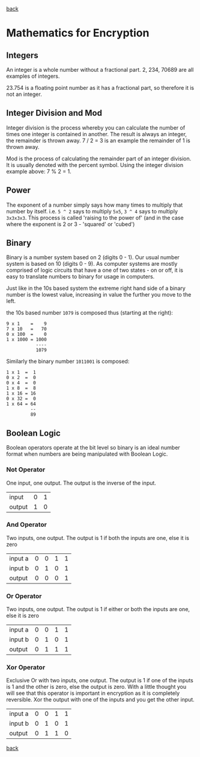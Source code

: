 [back](index.md)

# Mathematics for Encryption

## Integers

An integer is a whole number without a fractional part. 2, 234, 70689 are all
examples of integers.

23.754 is a floating point number as it has a fractional part, so therefore it
is not an integer.

## Integer Division and Mod

Integer division is the process whereby you can calculate the number of times
one integer is contained in another.  The result is always an integer, the
remainder is thrown away. 7 / 2 = 3 is an example the remainder of 1 is thrown
away.

Mod is the process of calculating the remainder part of an integer division. It
is usually denoted with the percent symbol.  Using the integer division example
above: 7 % 2 = 1.

## Power

The exponent of a number simply says how many times to multiply that number by
itself.  i.e. `5 ^ 2` says to multiply `5x5`, `3 ^ 4` says to multiply
`3x3x3x3`.  This process is called 'raising to the power of' (and in the case
where the exponent is 2 or 3 - 'squared' or 'cubed')

## Binary

Binary is a number system based on 2 (digits 0 - 1).  Our usual number system is based on 10
(digits 0 - 9).  As computer systems are mostly comprised of logic circuits that
have a one of two states - on or off, it is easy to translate numbers to binary
for usage in computers.

Just like in the 10s based system the extreme right hand side of a binary number
is the lowest value, increasing in value the further you move to the left.

the 10s based number `1079` is composed thus (starting at the right):
```
9 x 1    =    9
7 x 10   =   70
0 x 100  =    0
1 x 1000 = 1000
           ----
           1079
```

Similarly the binary number `1011001` is composed:
```
1 x 1  =  1
0 x 2  =  0
0 x 4  =  0
1 x 8  =  8
1 x 16 = 16
0 x 32 =  0
1 x 64 = 64
         --
         89
```
## Boolean Logic

Boolean operators operate at the bit level so binary is an ideal number format when numbers are being manipulated with Boolean
Logic.

### Not Operator

One input, one output.  The output is the inverse of the input.

|        |   |   |
|--------|--:|--:|
| input  | 0 | 1 |
| output | 1 | 0 |


### And Operator

Two inputs, one output. The output is 1 if both the inputs are one, else it is zero

|         |   |   |   |   |
|---------|--:|--:|---|---|
| input a | 0 | 0 | 1 | 1 |
| input b | 0 | 1 | 0 | 1 |
| output  | 0 | 0 | 0 | 1 |

### Or Operator

Two inputs, one output. The output is 1 if either or both the inputs are one, else it is zero

|         |   |   |   |   |
|---------|--:|--:|---|---|
| input a | 0 | 0 | 1 | 1 |
| input b | 0 | 1 | 0 | 1 |
| output  | 0 | 1 | 1 | 1 |

### Xor Operator

Exclusive Or with two inputs, one output. The output is 1 if one of the inputs is 1 and the other is zero, else the output is
zero. With a little thought you will see that this operator is important in encryption as it is completely reversible. Xor the
output with one of the inputs and you get the other input.

|         |   |   |   |   |
|---------|--:|--:|---|---|
| input a | 0 | 0 | 1 | 1 |
| input b | 0 | 1 | 0 | 1 |
| output  | 0 | 1 | 1 | 0 |


[back](index.md)
